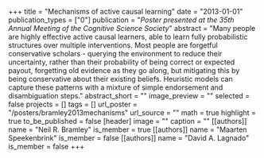 +++
title = "Mechanisms of active causal learning"
date = "2013-01-01"
publication_types = ["0"]
publication = "_Poster presented at the 35th Annual Meeting of the Cognitive Science Society_"
abstract = "Many people are highly effective active causal learners, able to learn fully probabilistic structures over multiple interventions. Most people are forgetful conservative scholars - querying the environment to reduce their uncertainty, rather than their probability of being correct or expected payout, forgetting old evidence as they go along, but mitigating this by being conservative about their existing beliefs. Heuristic models can capture these patterns with a mixture of simple endorsement and disambiguation steps."
abstract_short = ""
image_preview = ""
selected = false
projects = []
tags = []
url_poster = "/posters/bramley2013mechanisms"
url_source = ""
math = true
highlight = true
to_be_published = false
[header]
image = ""
caption = ""
[[authors]]
	name = "Neil R. Bramley"
	is_member = true
[[authors]]
	name = "Maarten Speekenbrink"
	is_member = false
[[authors]]
	name = "David A. Lagnado"
	is_member = false
+++
